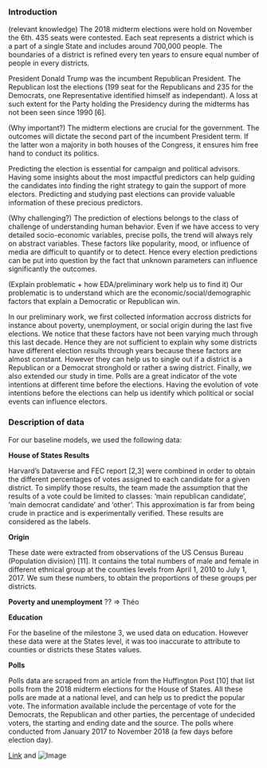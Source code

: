 ### Introduction

(relevant knowledge)
The 2018 midterm elections were hold on November the 6th. 435 seats were contested. Each seat represents a district which is a part of a single State and includes around 700,000 people. The boundaries of a district is refined every ten years to ensure equal number of people in every districts.

President Donald Trump was the incumbent Republican President. The Republican lost the elections (199 seat for the Republicans and 235 for the Democrats, one Representative identified himself as independant). A loss at such extent for the Party holding the Presidency during the midterms has not been seen since 1990 [6].

(Why important?)
The midterm elections are crucial for the government. The outcomes will dictate the second part of the incumbent President term. If the latter won a majority in both houses of the Congress, it ensures him free hand to conduct its politics.

Predicting the election is essential for campaign and political advisors. Having some insights about the most impactful predictors can help guiding the candidates into finding the right strategy to gain the support of more electors. Predicting and studying past elections can provide valuable information of these precious predictors.


(Why challenging?)
The prediction of elections belongs to the class of challenge of understanding human behavior. Even if we have access to very detailed socio-economic variables, precise polls, the trend will always rely on abstract variables. These factors like popularity, mood, or influence of media are difficult to quantify or to detect. Hence every election predictions can be put into question by the fact that unknown parameters can influence significantly the outcomes.


(Explain problematic + how EDA/preliminary work help us to find it)
Our problematic is to understand which are the economic/social/demographic factors that explain a Democratic or Republican win. 

In our preliminary work, we first collected information accross districts for instance about poverty, unemployment, or social origin during the last five elections. We notice that these factors have not been varying much through this last decade. Hence they are not sufficient to explain why some districts have different election results through years because these factors are almost constant. However they can help us to single out if a district is a Republican or a Democrat stronghold or rather a swing district. Finally, we also extended our study in time. Polls are a great indicator of the vote intentions at different time before the elections. Having the evolution of vote intentions before the elections can help us identify which political or social events can influence electors.


### Description of data

For our baseline models, we used the following data:

**House of States Results**

Harvard’s Dataverse and FEC report [2,3]  were combined in order to obtain the different percentages of votes assigned to each candidate for a given district. To simplify those results, the team made the assumption that the results of a vote could be limited to classes: ‘main republican candidate’, ‘main democrat candidate’ and ‘other’. This approximation is far from being crude in practice and is experimentally verified. These results are considered as the labels.

**Origin**

These date were extracted from observations of the US Census Bureau (Population division) [11]. It contains the total numbers of male and female in different ethnical group at the counties levels from April 1, 2010 to July 1, 2017. We sum these numbers, to obtain the proportions of these groups per districts.

**Poverty and unemployment**
?? => Théo

**Education**

For the baseline of the milestone 3, we used data on education. However these data were at the States level, it was too inaccurate to attribute to counties or districts these States values. 

**Polls** 

Polls data are scraped from an article from the Huffington Post [10] that list polls from the 2018 midterm elections for the House of States. All these polls are made at a national level, and can help us to predict the popular vote. The information available include the percentage of vote for the Democrats, the Republican and other parties, the percentage of undecided voters, the starting and ending date and the source. The polls where conducted from January 2017 to November 2018 (a few days before election day).

[Link](https://github.com/tguens/understand-predict-winner.github.io/blob/master/result%20of%20polls.png) and ![Image](src)

